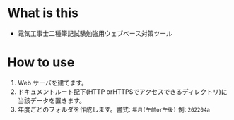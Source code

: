 # What is this
- 電気工事士二種筆記試験勉強用ウェブベース対策ツール

# How to use
1. Web サーバを建てます。
2. ドキュメントルート配下(HTTP orHTTPSでアクセスできるディレクトリ)に当該データを置きます。
3. 年度ごとのフォルダを作成します。書式: `年月(午前or午後)` 例: `202204a`


